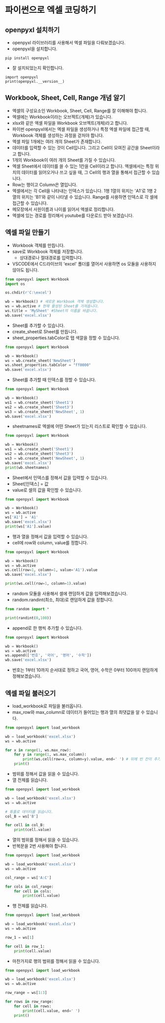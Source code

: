 # 파이썬으로 엑셀 코딩하기
## openpyxl 설치하기
* openpyxl 라이브러리를 사용해서 엑셀 파일을 다뤄보겠습니다.
* openpyxl을 설치합니다. 
```
pip install openpyxl
```

* 잘 설치되었는지 확인합니다.
```
import openpyxl
print(openpyxl.__version__)
```

## Workbook, Sheet, Cell, Range 개념 알기
* 엑셀의 구성요소인 Workbook, Sheet, Cell, Range를 잘 이해해야 합니다.
* 엑셀에는 Workbook이라는 오브젝트(개체)가 있습니다.
* xlsx와 같은 엑셀 파일을 Workbook 오브젝트(개체)라고 합니다.  
* 파이썬 openpyxl에서는 엑셀 파일을 생성하거나 특정 엑셀 파일에 접근할 때, Workbook 객체를 생성하는 과정을 걷처야 합니다. 
* 엑셀 파일 1개에는 여러 개의 Sheet가 존재합니다.
* 데이터를 입력할 수 있는 것이 Cell입니다. 그리고 Cell이 모여진 공간을 Sheet이라고 합니다.
* 1개의 Workbook이 여러 개의 Sheet를 가질 수 있습니다.
* 엑셀 Sheet에서 데이터를 쓸 수 있는 1칸을 Cell이라고 합니다. 엑셀에서는 특정 위치의 데이터를 읽어오거나 쓰고 싶을 때, 그 Cell의 행과 열을 통해서 접근할 수 있습니다.
* Row는 행이고 Column은 열입니다.
* 엑셀에서는 각 Cell을 나타내는 인덱스가 있습니다. 1행 1열의 위치는 'A1'로 1행 2열의 위치는 'B1'와 같이 나타낼 수 있습니다. Range를 사용하면 인덱스로 각 셀에 접근할 수 있습니다. 
* 메모장에서 사원이름과 나이를 읽어서 엑셀로 정리합니다.
* 엑셀에 있는 경로를 정리해서 youtube를 다운로드 받아 보겠습니다.

## 엑셀 파일 만들기
* Workbook 객체를 만듭니다.
* save로 Workbook 객체를 저장합니다.
  * 상대경로나 절대경로를 입력합니다.
* VSCODE에서 C드라이브의 'excel' 폴더를 열어서 사용하면 os 모듈을 사용하지 않아도 됩니다.  
```python
from openpyxl import Workbook
import os

os.chdir(r'C:\excel')

wb = Workbook() # 새로운 Workbook 객체 생성합니다.
ws = wb.active # 현재 활성된 Sheet를 가져옵니다.
ws.title = 'MySheet' #Sheet의 이름을 바꿉니다.
wb.save('excel.xlsx')
```

* Sheet를 추가할 수 있습니다.
* create_sheet로 Sheet를 만듭니다.
* sheet_properties.tabColor로 탭 색깔을 정할 수 있습니다.
```python
from openpyxl import Workbook

wb = Workbook()
ws = wb.create_sheet('NewSheet')
ws.sheet_properties.tabColor = "ff0000"
wb.save('excel.xlsx')
```

* Sheet를 추가할 때 인덱스를 정할 수 있습니다.
```python
from openpyxl import Workbook

wb = Workbook()
ws1 = wb.create_sheet('Sheet1')
ws2 = wb.create_sheet('Sheet3')
ws3 = wb.create_sheet('NewSheet', 1)
wb.save('excel.xlsx')
```

* sheetnames로 엑셀에 어떤 Sheet가 있는지 리스트로 확인할 수 있습니다.
```python
from openpyxl import Workbook

wb = Workbook()
ws1 = wb.create_sheet('Sheet1')
ws2 = wb.create_sheet('Sheet3')
ws3 = wb.create_sheet('NewSheet', 1)
wb.save('excel.xlsx')
print(wb.sheetnames)
```

* Sheet에서 인덱스를 정해서 값을 입력할 수 있습니다.
 * Sheet[인덱스] = 값
* value로 셀의 값을 확인할 수 있습니다. 
```python
from openpyxl import Workbook

wb = Workbook() 
ws = wb.active
ws['A1'] = 'A1'
wb.save('excel.xlsx')
print(ws['A1'].value)
```

* 행과 열을 정해서 값을 입력할 수 있습니다.
* cell에 row와 column, value를 정합니다.
```python
from openpyxl import Workbook

wb = Workbook() 
ws = wb.active
ws.cell(row=1, column=1, value='A1').value
wb.save('excel.xlsx')

print(ws.cell(row=1, column=1).value)
```

* random 모듈을 사용해서 셀에 랜덤하게 값을 입력해보겠습니다.
* random.randint(최소, 최대)로 랜덤하게 값을 정합니다.
```python
from random import * 

print(randint(0,100))
```

* append로 한 행씩 추가할 수 있습니다.
```python
from openpyxl import Workbook

wb = Workbook() 
ws = wb.active
ws.append(['번호', '국어', '영어', '수학'])
wb.save('excel.xlsx')
```

* 번호는 1부터 10까지 순서대로 정하고 국어, 영어, 수학은 0부터 100까지 랜덤하게 정해보겠습니다.
 

## 엑셀 파일 불러오기
* load_workbook로 파일을 불러옵니다.
* max_row와 max_column로 데이터가 들어있는 행과 열의 최댓값을 알 수 있습니다.
```python
from openpyxl import load_workbook

wb = load_workbook('excel.xlsx')
ws = wb.active

for x in range(1, ws.max_row):
    for y in range(1, ws.max_column):
        print(ws.cell(row=x, column=y).value, end=' ') # 뒤에 빈 칸이 추가됩니다.
    print()
```

* 범위를 정해서 값을 읽을 수 있습니다.
* 열 전체를 읽습니다.
```python
from openpyxl import load_workbook

wb = load_workbook('excel.xlsx')
ws = wb.active

# 튜플로 데이터를 읽습니다.
col_B = ws['B']

for cell in col_B:
    print(cell.value)
```

* 열의 범위를 정해서 읽을 수 있습니다.
* 반복문을 2번 사용해야 합니다.
```python
from openpyxl import load_workbook

wb = load_workbook('excel.xlsx')
ws = wb.active

col_range = ws['A:C']

for cols in col_range:
    for cell in cols:
        print(cell.value)
```

* 행 전체를 읽습니다.
```python
from openpyxl import load_workbook

wb = load_workbook('excel.xlsx')
ws = wb.active

row_1 = ws[1]

for cell in row_1:
    print(cell.value)
```

* 마찬가지로 행의 범위를 정해서 읽을 수 있습니다.
```python
from openpyxl import load_workbook

wb = load_workbook('excel.xlsx')
ws = wb.active

row_range = ws[1:3]

for rows in row_range:
    for cell in rows:
        print(cell.value, end=' ')
    print()
```

